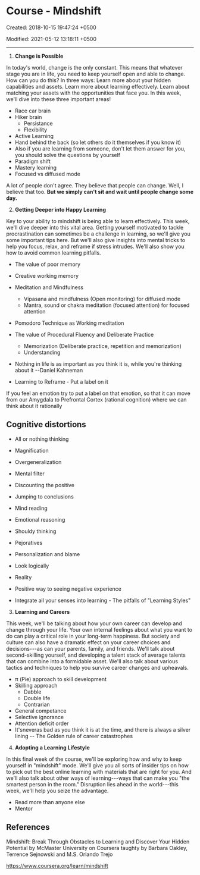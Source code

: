 # Course - Mindshift

Created: 2018-10-15 19:47:24 +0500

Modified: 2021-05-12 13:18:11 +0500

---

1. **Change is Possible**

In today's world, change is the only constant. This means that whatever stage you are in life, you need to keep yourself open and able to change. How can you do this? In three ways: Learn more about your hidden capabilities and assets. Learn more about learning effectively. Learn about matching your assets with the opportunities that face you. In this week, we'll dive into these three important areas!

- Race car brain
- Hiker brain
  - Persistance
  - Flexibility
- Active Learning
- Hand behind the back (so let others do it themselves if you know it)
- Also if you are learning from someone, don't let them answer for you, you should solve the questions by yourself
- Paradigm shift
- Mastery learning
- Focused vs diffused mode

A lot of people don't agree. They believe that people can change. Well, I believe that too. **But we simply can't sit and wait until people change some day.**

2. **Getting Deeper into Happy Learning**

Key to your ability to mindshift is being able to learn effectively. This week, we'll dive deeper into this vital area. Getting yourself motivated to tackle procrastination can sometimes be a challenge in learning, so we'll give you some important tips here. But we'll also give insights into mental tricks to help you focus, relax, and reframe if stress intrudes. We'll also show you how to avoid common learning pitfalls.

- The value of poor memory
- Creative working memory
- Meditation and Mindfulness
  - Vipasana and mindfulness (Open monitoring) for diffused mode
  - Mantra, sound or chakra meditation (focused attention) for focused attention
- Pomodoro Technique as Working meditation

- The value of Procedural Fluency and Deliberate Practice
  - Memorization (Deliberate practice, repetition and memorization)
  - Understanding
- Nothing in life is as important as you think it is, while you're thinking about it --Daniel Kahneman
- Learning to Reframe - Put a label on it

If you feel an emotion try to put a label on that emotion, so that it can move from our Amygdala to Prefrontal Cortex (rational cognition) where we can think about it rationally

## Cognitive distortions

- All or nothing thinking
- Magnification
- Overgeneralization
- Mental filter
- Discounting the positive
- Jumping to conclusions
- Mind reading
- Emotional reasoning
- Shouldy thinking
- Pejoratives
- Personalization and blame

- Look logically
- Reality
- Positive way to seeing negative experience

- Integrate all your senses into learning - The pitfalls of "Learning Styles"

3. **Learning and Careers**

This week, we'll be talking about how your own career can develop and change through your life. Your own internal feelings about what you want to do can play a critical role in your long-term happiness. But society and culture can also have a dramatic effect on your career choices and decisions---as can your parents, family, and friends. We'll talk about second-skilling yourself, and developing a talent stack of average talents that can combine into a formidable asset. We'll also talk about various tactics and techniques to help you survive career changes and upheavals.

- π (Pie) approach to skill development
- Skilling approach
  - Dabble
  - Double life
  - Contrarian
- General competance
- Selective ignorance
- Attention deficit order
- It'sneveras bad as you think it is at the time, and there is always a silver lining -- The Golden rule of career catastrophes

4. **Adopting a Learning Lifestyle**

In this final week of the course, we'll be exploring how and why to keep yourself in "mindshift" mode. We'll give you all sorts of insider tips on how to pick out the best online learning with materials that are right for you. And we'll also talk about other ways of learning---ways that can make you "the smartest person in the room." Disruption lies ahead in the world---this week, we'll help you seize the advantage.

- Read more than anyone else
- Mentor

## References

Mindshift: Break Through Obstacles to Learning and Discover Your Hidden Potential by McMaster University on Coursera taughty by Barbara Oakley, Terrence Sejnowski and M.S. Orlando Trejo

<https://www.coursera.org/learn/mindshift>
